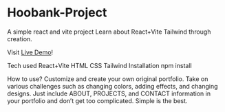 # Hoobank-Project
A simple react and vite project
Learn about React+Vite Tailwind through creation. 

Visit [Live Demo]('https://hoobank-project-5dbyt9b4b-sajid-techis.vercel.app/')!

Tech used
React+Vite
HTML
CSS
Tailwind
Installation
npm install

How to use?
Customize and create your own original portfolio. Take on various challenges such as changing colors, adding effects, and changing designs. Just include ABOUT, PROJECTS, and CONTACT information in your portfolio and don’t get too complicated. Simple is the best.
